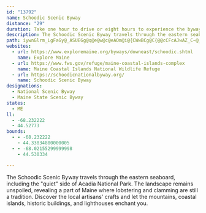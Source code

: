 ```yaml
---
id: "13792"
name: Schoodic Scenic Byway
distance: "29"
duration: Take one hour to drive or eight hours to experience the byway.
description: The Schoodic Scenic Byway travels through the eastern seaboard, including the "quiet" side of Acadia National Park. The landscape remains unspoiled, revealing a part of Maine where lobstering and clamming are still a tradition. Discover the local artisans' crafts and let the mountains, coastal islands, historic buildings, and lighthouses enchant you.
path: iywnGlrm_LgFaGy@_ASUEGg@q@e@w@c@eAOm@i@{CWwBCg@C{@@cCFcAJwAZ_C~@_GtAcGt@qCjCsIRo@tAeEnDsJtDuIt@uAz@kAlBkChB_CxA_CdAgCx@qCnA{F|@mFVoBLiBFaBn@oJl@_Hp@mGbAgGnCiNv@aFJmEZyFHqDLwAl@eFPw@Pw@x@yEVkANo@Nc@Vo@|@gB~@mApBkBjBuBpBiC~@_BxEsJzBsE|EiJrEuIxAcFNq@\kBLeABkA@a@CkFM_OIaLHuBz@uO`@sGV{DPeBHo@Ja@Ty@f@wA|EwJLWzDqH|AsCLUz@gB|AuCnAaCrCoF~@iB~AqDXw@f@cBjDqOVkAtAmCR]Xc@x@gArBqCjA_B\a@|B_CdFwEfCiC|@_AjAyAt@aA~AaCdDaFhCkD`F{G|@}AZm@j@wAnA}D~DkNv@kCdCgJlAoDlCoGhSya@r@cB~@}Cb@}ATeAZ{ANy@j@yDz@aGrAqJtA{Hb@iBh@gBd@_Bp@oB~AsDxCeG`AgBjCgGxEaMr@iBtEmL`EgKpD{KfC}Hj@oAxAeCdFiFjEsErCwCzF`HlJsE|HyFzBaDxEgJ|BExARfFTvJ|D|FhDnAfC`AnC`FzLb@bCPzAf@bNLlA~AtFfFrR~B`H`B`DxE~HvA`Dt@jAZZf@VxC\lF`AvCWrBArFqAjAu@zE{Fb@_@rCqAhCYlADxF`AdJv@tUxAxBK`FkAn@GlDLxEd@zHqBbBu@hPsFtKgGrGmEjHmHl\sa@`X}Zdg@{c@vCyB|CkBrPyF~@A|Di@xTsDxYqIpQmDsBeHi@{F?uEH_CdA{KfCaJx@eD`AyFlAU^FfB@j@GdMeDtBuA`AqAhC{Ex@y@~@e@`NmCvR_DlK{AfEKvFd@|A^|ErClEdA~BnAdDdEf@jCBlCCpFBpBt@fD|ApBdAt@lC|@~ALdDSzADdBXvDJpWmAvEc@xA@|@HrA\xFz@rEEbEm@bIeBpFsD|Ae@vBp@|Js@rCi@zDyAzDa@fDgA~AsAbDgFbBsEhFmI~CgDf@kAfAyF~@aB|BaCn@}AT_AHaAUsEHkBd@yC~@wEh@wAfAmA|@a@vB@r@G`A]l@g@rB_DvEeDbGmI`AaDPoCE_Ci@gF?kDr@aEZgCEoKUcCq@{CaAaD}@kCu@_As@e@eJgCkASyA@gB\iGdBcBr@wCrBeA`@c@D_BG}@WeAJ_CxAmAd@}AIcCy@kAImAXqG`DaBf@{Bj@gFj@iEWsAg@kAy@wBq@y@GuGr@_B?_BSsAGuAW}@Gy@e@y@eAo@yA[yBDsHm@oCyA_Ck@i@cA{Bo@mFy@iDyAwCcBmA}A?mCZoDvBsCdA}AW}A_AkB_FoHoLiEuFyA{AyAW}@A_HlCuJvC_NnDmGh@sBHyMAqIHkA\}Az@gKrLy@l@s@ZeA?sAU_AC}@JoD~AcAp@hBaHBqASuKy@sEgDoNk@mAgAkA{A}@qAm@{@]cA_@u@YsB}@iBsAmEwDwF{Jm@sAiDmJsAsEBy@h@gCHy@W_CWi@kCy@[Hw@jCa@jA_@f@]^kJnFkBz@mC\kFjCwJdCuAh@yAp@a@PaAf@s@NyAIaCg@eDwA}@m@
websites:
  - url: https://www.exploremaine.org/byways/downeast/schoodic.shtml
    name: Explore Maine
  - url: https://www.fws.gov/refuge/maine-coastal-islands-complex
    name: Maine Coastal Islands National Wildlife Refuge
  - url: https://schoodicnationalbyway.org/
    name: Schoodic Scenic Byway
designations:
  - National Scenic Byway
  - Maine State Scenic Byway
states:
  - ME
ll:
  - -68.232222
  - 44.52773
bounds:
  - - -68.232222
    - 44.33834800000005
  - - -68.02155299999998
    - 44.530334

---
```


The Schoodic Scenic Byway travels through the eastern seaboard, including the "quiet" side of Acadia National Park. The landscape remains unspoiled, revealing a part of Maine where lobstering and clamming are still a tradition. Discover the local artisans' crafts and let the mountains, coastal islands, historic buildings, and lighthouses enchant you.
